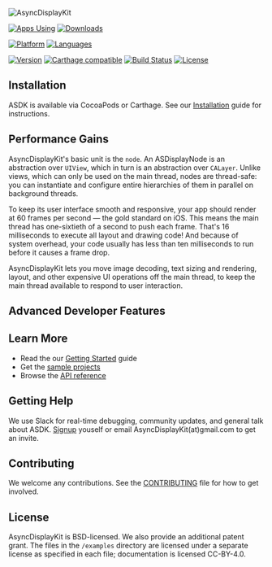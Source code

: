 ![AsyncDisplayKit](https://github.com/facebook/AsyncDisplayKit/blob/gh-pages/static/images/logo.png)

[![Apps Using](https://img.shields.io/badge/Apps%20Using%20ASDK-%3E4,974-28B9FE.svg)](http://cocoapods.org/pods/AsyncDisplayKit)
[![Downloads](https://img.shields.io/badge/Total%20Downloads-%3E512,000-28B9FE.svg)](http://cocoapods.org/pods/AsyncDisplayKit)

[![Platform](https://img.shields.io/badge/platforms-iOS%20%7C%20tvOS-orange.svg)](http://AsyncDisplayKit.org)
[![Languages](https://img.shields.io/badge/languages-ObjC%20%7C%20Swift-orange.svg)](http://AsyncDisplayKit.org)

[![Version](https://img.shields.io/cocoapods/v/AsyncDisplayKit.svg)](http://cocoapods.org/pods/AsyncDisplayKit)
[![Carthage compatible](https://img.shields.io/badge/Carthage-compatible-59C939.svg?style=flat)](https://github.com/Carthage/Carthage)
[![Build Status](https://travis-ci.org/facebook/AsyncDisplayKit.svg)](https://travis-ci.org/facebook/AsyncDisplayKit)
[![License](https://img.shields.io/cocoapods/l/AsyncDisplayKit.svg)](https://github.com/facebook/AsyncDisplayKit/blob/master/LICENSE)
 
## Installation

ASDK is available via CocoaPods or Carthage. See our [Installation](http://asyncdisplaykit.org/docs/installation.html) guide for instructions. 

## Performance Gains

AsyncDisplayKit's basic unit is the `node`. An ASDisplayNode is an abstraction over `UIView`, which in turn is an abstraction over `CALayer`. Unlike views, which can only be used on the main thread, nodes are thread-safe: you can instantiate and configure entire hierarchies of them in parallel on background threads.

To keep its user interface smooth and responsive, your app should render at 60 frames per second — the gold standard on iOS. This means the main thread has one-sixtieth of a second to push each frame. That's 16 milliseconds to execute all layout and drawing code! And because of system overhead, your code usually has less than ten milliseconds to run before it causes a frame drop.

AsyncDisplayKit lets you move image decoding, text sizing and rendering, layout, and other expensive UI operations off the main thread, to keep the main thread available to respond to user interaction. 

## Advanced Developer Features


## Learn More

* Read the our [Getting Started](http://asyncdisplaykit.org/docs/getting-started.html) guide
* Get the [sample projects](https://github.com/facebook/AsyncDisplayKit/tree/master/examples)
* Browse the [API reference](http://asyncdisplaykit.org/appledocs.html)

## Getting Help

We use Slack for real-time debugging, community updates, and general talk about ASDK. [Signup](http://asdk-slack-auto-invite.herokuapp.com) youself or email AsyncDisplayKit(at)gmail.com to get an invite.

## Contributing

We welcome any contributions. See the [CONTRIBUTING](https://github.com/facebook/AsyncDisplayKit/blob/master/CONTRIBUTING.md) file for how to get involved.

## License

AsyncDisplayKit is BSD-licensed.  We also provide an additional patent grant. The files in the `/examples` directory are licensed under a separate license as specified in each file; documentation is licensed CC-BY-4.0.
